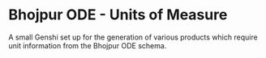 # Bhojpur ODE - Units of Measure

A small Genshi set up for the generation of various products which require unit information
from the Bhojpur ODE schema.

